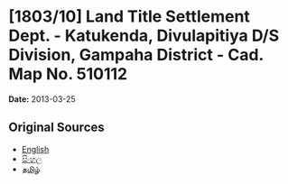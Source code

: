 # [1803/10] Land Title Settlement Dept. - Katukenda, Divulapitiya D/S Division, Gampaha District - Cad. Map No. 510112

**Date:** 2013-03-25

## Original Sources

- [English](https://documents.gov.lk/view/extra-gazettes/2013/3/1803-10_E.pdf)
- [සිංහල](https://documents.gov.lk/view/extra-gazettes/2013/3/1803-10_S.pdf)
- [தமிழ்](https://documents.gov.lk/view/extra-gazettes/2013/3/1803-10_T.pdf)
